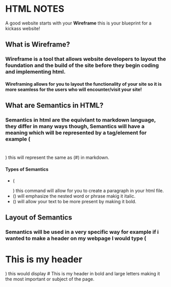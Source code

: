 # HTML NOTES
A good website starts with your **Wireframe** this is your blueprint for a kickass website!

## What is Wireframe?

### Wireframe is a tool that allows website developers to layout the foundation and the build of the site before they begin coding and implementing html.
#### Wireframing allows for you to layout the functionality of your site so it is more seamless for the users who will encounter/visit your site!

## What are Semantics in HTML?

### Semantics in html are the equivlant to markdown language, they differ in many ways though, Semantics will have a meaning which will be represented by a tag/element for example (<h1></h1>) this will represent the same as (#) in markdown.

#### Types of Semantics
- (<p></p>) this command will allow for you to create a paragraph in your html file.
- (<em></em>) will emphasize the nested word or phrase makig it italic.
- (<strong></strong>) will allow your text to be more present by making it bold.

## Layout of Semantics

### Semantics will be used in a very specific way for example if i wanted to make a header on my webpage I would type (<h1>This is my header</h1>) this would display # This is my header in bold and large letters making it the most important or subject of the page.